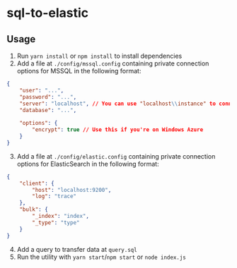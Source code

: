 # sql-to-elastic

## Usage

1. Run ```yarn install``` or ```npm install``` to install dependencies
2. Add a file at ```./config/mssql.config``` containing private connection options for MSSQL in the following format:
```json
{
    "user": "...",
    "password": "...",
    "server": "localhost", // You can use "localhost\\instance" to connect to named instance
    "database": "...",
 
    "options": {
        "encrypt": true // Use this if you're on Windows Azure
    }
}
```
3. Add a file at ```./config/elastic.config``` containing private connection options for ElasticSearch in the following format:
```json
{
    "client": {
        "host": "localhost:9200",
        "log": "trace"
    },
    "bulk": {
        "_index": "index",
        "_type": "type"
    }
}
```
4. Add a query to transfer data at ```query.sql```
5. Run the utility with ```yarn start```/```npm start``` or ```node index.js```